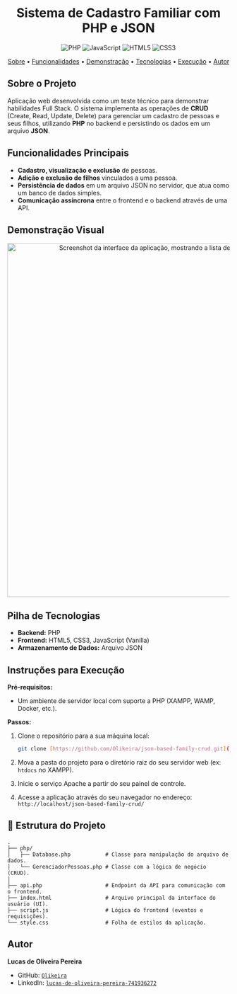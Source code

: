 <h1 align="center">
   Sistema de Cadastro Familiar com PHP e JSON
</h1>

<p align="center">
  <img alt="PHP" src="https://img.shields.io/badge/PHP-777BB4?style=for-the-badge&logo=php&logoColor=white"/>
  <img alt="JavaScript" src="https://img.shields.io/badge/JavaScript-F7DF1E?style=for-the-badge&logo=javascript&logoColor=black"/>
  <img alt="HTML5" src="https://img.shields.io/badge/HTML5-E34F26?style=for-the-badge&logo=html5&logoColor=white"/>
  <img alt="CSS3" src="https://img.shields.io/badge/CSS3-1572B6?style=for-the-badge&logo=css3&logoColor=white"/>
</p>

<p align="center">
  <a href="#-sobre-o-projeto">Sobre</a> •
  <a href="#-funcionalidades-principais">Funcionalidades</a> •
  <a href="#-demonstração-visual">Demonstração</a> •
  <a href="#️-pilha-de-tecnologias">Tecnologias</a> •
  <a href="#-instruções-para-execução">Execução</a> •
  <a href="#-autor">Autor</a>
</p>

## Sobre o Projeto

Aplicação web desenvolvida como um teste técnico para demonstrar habilidades Full Stack. O sistema implementa as operações de **CRUD** (Create, Read, Update, Delete) para gerenciar um cadastro de pessoas e seus filhos, utilizando **PHP** no backend e persistindo os dados em um arquivo **JSON**.

## Funcionalidades Principais

* **Cadastro, visualização e exclusão** de pessoas.
* **Adição e exclusão de filhos** vinculados a uma pessoa.
* **Persistência de dados** em um arquivo JSON no servidor, que atua como um banco de dados simples.
* **Comunicação assíncrona** entre o frontend e o backend através de uma API.

## Demonstração Visual

<p align="center">
  <img src="https://github.com/user-attachments/assets/1b7ec827-95af-43a2-93fa-3966c066bbdb" alt="Screenshot da interface da aplicação, mostrando a lista de pessoas e a estrutura JSON." width="800">
</p>

##  Pilha de Tecnologias

* **Backend:** PHP
* **Frontend:** HTML5, CSS3, JavaScript (Vanilla)
* **Armazenamento de Dados:** Arquivo JSON

##  Instruções para Execução

**Pré-requisitos:**
* Um ambiente de servidor local com suporte a PHP (XAMPP, WAMP, Docker, etc.).

**Passos:**

1.  Clone o repositório para a sua máquina local:
    ```bash
    git clone [https://github.com/Olikeira/json-based-family-crud.git](https://github.com/Olikeira/json-based-family-crud.git)
    ```
2.  Mova a pasta do projeto para o diretório raiz do seu servidor web (ex: `htdocs` no XAMPP).

3.  Inicie o serviço Apache a partir do seu painel de controle.

4.  Acesse a aplicação através do seu navegador no endereço: `http://localhost/json-based-family-crud/`

## 📂 Estrutura do Projeto
```
.
├── php/
│   ├── Database.php           # Classe para manipulação do arquivo de dados.
│   └── GerenciadorPessoas.php # Classe com a lógica de negócio (CRUD).
│
├── api.php                    # Endpoint da API para comunicação com o frontend.
├── index.html                 # Arquivo principal da interface do usuário (UI).
├── script.js                  # Lógica do frontend (eventos e requisições).
└── style.css                  # Folha de estilos da aplicação.
```

## Autor

**Lucas de Oliveira Pereira**

* GitHub: [`Olikeira`](https://github.com/Olikeira)
* LinkedIn: [`lucas-de-oliveira-pereira-741936272`](https://www.linkedin.com/in/lucas-de-oliveira-pereira-741936272/)
